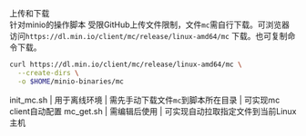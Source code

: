 上传和下载  
针对minio的操作脚本
受限GitHub上传文件限制，文件`mc`需自行下载。可浏览器访问`https://dl.min.io/client/mc/release/linux-amd64/mc` 下载。也可复制命令下载。
```bash
curl https://dl.min.io/client/mc/release/linux-amd64/mc \
  --create-dirs \
  -o $HOME/minio-binaries/mc
  ```
init_mc.sh | 用于离线环境 | 需先手动下载文件`mc`到脚本所在目录 | 可实现mc client自动配置
mc_get.sh | 需编辑后使用 | 可实现自动拉取指定文件到当前Linux主机
